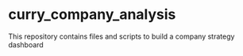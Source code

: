 # curry_company_analysis
This repository contains files and scripts to build a company strategy dashboard
